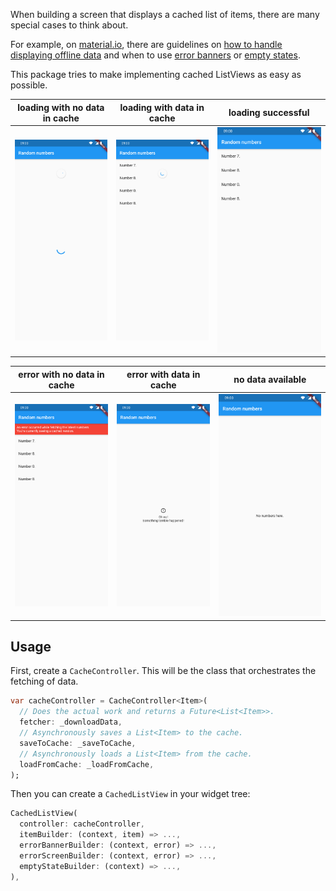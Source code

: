 When building a screen that displays a cached list of items, there are many special cases to think about.

For example, on [material.io](https://material.io), there are guidelines on [how to handle displaying offline data](https://material.io/design/communication/offline-states.html) and when to use [error banners](https://material.io/design/communication/confirmation-acknowledgement.html) or [empty states](https://material.io/design/communication/empty-states.html).

This package tries to make implementing cached ListViews as easy as possible.

| loading with no data in cache | loading with data in cache              | loading successful          |
| ----------------------------- | --------------------------------------- | --------------------------- |
| ![](screenshot_loading.png)   | ![](screenshot_loading_with_cached.png) | ![](screenshot_success.png) |

| error with no data in cache      | error with data in cache             | no data available               |
| -------------------------------- | ------------------------------------ | ------------------------------- |
| ![](screenshot_banner_error.png) | ![](screenshot_fullscreen_error.png) | ![](screenshot_empty_state.png) |

## Usage

First, create a `CacheController`. This will be the class that orchestrates the fetching of data.

```dart
var cacheController = CacheController<Item>(
  // Does the actual work and returns a Future<List<Item>>.
  fetcher: _downloadData,
  // Asynchronously saves a List<Item> to the cache.
  saveToCache: _saveToCache,
  // Asynchronously loads a List<Item> from the cache.
  loadFromCache: _loadFromCache,
);
```

Then you can create a `CachedListView` in your widget tree:

```dart
CachedListView(
  controller: cacheController,
  itemBuilder: (context, item) => ...,
  errorBannerBuilder: (context, error) => ...,
  errorScreenBuilder: (context, error) => ...,
  emptyStateBuilder: (context) => ...,
),
```
